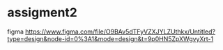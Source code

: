 # assigment2 
figma https://www.figma.com/file/O9BAv5dTFyVZXJYLZUthkx/Untitled?type=design&node-id=0%3A1&mode=design&t=9p0HN5ZpXWgvyXrt-1
